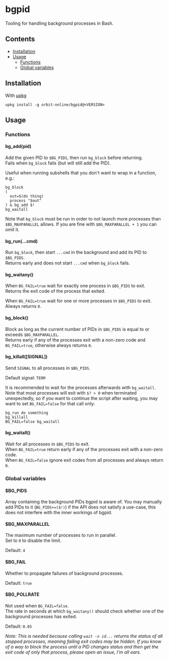 # bgpid

Tooling for handling background processes in Bash.

## Contents

- [Installation](#installation)
- [Usage](#usage)
  - [Functions](#functions)
  - [Global variables](#global-variables)

## Installation

With [μpkg](https://github.com/orbit-online/upkg)

```
upkg install -g orbit-online/bgpid@<VERSION>
```

## Usage

### Functions

#### bg_add(pid)

Add the given PID to `$BG_PIDS`, then run `bg_block` before returning.  
Fails when `bg_block` fails (but will still add the PID).

Useful when running subshells that you don't want to wrap in a function, e.g.:

```
bg_block
(
  out=$(do thing)
  process "$out"
) & bg_add $!
bg_waitall
```

Note that `bg_block` must be run in order to not launch more processes than
`$BG_MAXPARALLEL` allows. If you are fine with `$BG_MAXPARALLEL + 1` you can
omit it.

#### bg_run(...cmd)

Run `bg_block`, then start `...cmd` in the background and add its PID to
`$BG_PIDS`.  
Returns early and does not start `...cmd` when `bg_block` fails.

#### bg_waitany()

When `BG_FAIL=true` wait for exactly one process in `$BG_PIDS` to exit.  
Returns the exit code of the process that exited.

When `BG_FAIL=true` wait for one or more processes in `$BG_PIDS` to exit.  
Always returns `0`.

#### bg_block()

Block as long as the current number of PIDs in `$BG_PIDS` is equal to or exceeds
`$BG_MAXPARALLEL`.  
Returns early if any of the processes exit with a non-zero code and
`BG_FAIL=true`, otherwise always returns `0`.

#### bg_killall([SIGNAL])

Send `SIGNAL` to all processes in `$BG_PIDS`.

Default signal: `TERM`

It is recommended to wait for the processes afterwards with `bg_waitall`.
Note that most processes will exit with `$? > 0` when terminated unexpectedly,
so if you want to continue the script after waiting, you may want to set
`BG_FAIL=false` for that call only:

```
bg_run do something
bg_killall
BG_FAIL=false bg_waitall
```

#### bg_waitall()

Wait for all processes in `$BG_PIDS` to exit.  
When `BG_FAIL=true` return early if any of the processes exit with a
non-zero code.  
When `BG_FAIL=false` ignore exit codes from all processes and always return `0`.

### Global variables

#### $BG_PIDS

Array containing the background PIDs bgpid is aware of. You may manually add
PIDs to it (`BG_PIDS+=($!)`) if the API does not satisfy a use-case, this does
not interfere with the inner workings of bgpid.

#### $BG_MAXPARALLEL

The maximum number of processes to run in parallel.  
Set to `0` to disable the limit.

Default: `4`

#### $BG_FAIL

Whether to propagate failures of background processes.

Default: `true`

#### $BG_POLLRATE

Not used when `BG_FAIL=false`.  
The rate in seconds at which `bg_waitany()` should check whether one of the
background processes has exited.

Default: `0.05`

_Note: This is needed because calling `wait -n id...` returns the status of all
stopped processes, meaning failing exit codes may be hidden. If you know of a
way to block the process until a PID changes status and then get the exit code
of only that process, please open an issue, I'm all ears._

